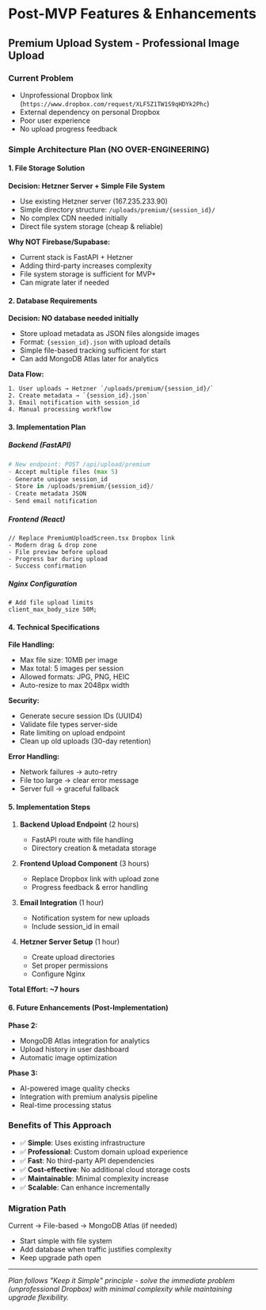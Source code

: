 # Post-MVP Features & Enhancements

## Premium Upload System - Professional Image Upload

### Current Problem
- Unprofessional Dropbox link (`https://www.dropbox.com/request/XLF5Z1TW1S9qHDYk2Phc`)
- External dependency on personal Dropbox
- Poor user experience
- No upload progress feedback

### Simple Architecture Plan (NO OVER-ENGINEERING)

#### 1. File Storage Solution
**Decision: Hetzner Server + Simple File System**
- Use existing Hetzner server (167.235.233.90)
- Simple directory structure: `/uploads/premium/{session_id}/`
- No complex CDN needed initially
- Direct file system storage (cheap & reliable)

**Why NOT Firebase/Supabase:**
- Current stack is FastAPI + Hetzner
- Adding third-party increases complexity
- File system storage is sufficient for MVP+
- Can migrate later if needed

#### 2. Database Requirements
**Decision: NO database needed initially**
- Store upload metadata as JSON files alongside images
- Format: `{session_id}.json` with upload details
- Simple file-based tracking sufficient for start
- Can add MongoDB Atlas later for analytics

**Data Flow:**
```
1. User uploads → Hetzner `/uploads/premium/{session_id}/`
2. Create metadata → `{session_id}.json`
3. Email notification with session_id
4. Manual processing workflow
```

#### 3. Implementation Plan

##### Backend (FastAPI)
```python
# New endpoint: POST /api/upload/premium
- Accept multiple files (max 5)
- Generate unique session_id
- Store in /uploads/premium/{session_id}/
- Create metadata JSON
- Send email notification
```

##### Frontend (React)
```tsx
// Replace PremiumUploadScreen.tsx Dropbox link
- Modern drag & drop zone
- File preview before upload
- Progress bar during upload
- Success confirmation
```

##### Nginx Configuration
```nginx
# Add file upload limits
client_max_body_size 50M;
```

#### 4. Technical Specifications

**File Handling:**
- Max file size: 10MB per image
- Max total: 5 images per session
- Allowed formats: JPG, PNG, HEIC
- Auto-resize to max 2048px width

**Security:**
- Generate secure session IDs (UUID4)
- Validate file types server-side
- Rate limiting on upload endpoint
- Clean up old uploads (30-day retention)

**Error Handling:**
- Network failures → auto-retry
- File too large → clear error message
- Server full → graceful fallback

#### 5. Implementation Steps

1. **Backend Upload Endpoint** (2 hours)
   - FastAPI route with file handling
   - Directory creation & metadata storage

2. **Frontend Upload Component** (3 hours)
   - Replace Dropbox link with upload zone
   - Progress feedback & error handling

3. **Email Integration** (1 hour)
   - Notification system for new uploads
   - Include session_id in email

4. **Hetzner Server Setup** (1 hour)
   - Create upload directories
   - Set proper permissions
   - Configure Nginx

**Total Effort: ~7 hours**

#### 6. Future Enhancements (Post-Implementation)

**Phase 2:**
- MongoDB Atlas integration for analytics
- Upload history in user dashboard
- Automatic image optimization

**Phase 3:**
- AI-powered image quality checks
- Integration with premium analysis pipeline
- Real-time processing status

### Benefits of This Approach
- ✅ **Simple**: Uses existing infrastructure
- ✅ **Professional**: Custom domain upload experience
- ✅ **Fast**: No third-party API dependencies
- ✅ **Cost-effective**: No additional cloud storage costs
- ✅ **Maintainable**: Minimal complexity increase
- ✅ **Scalable**: Can enhance incrementally

### Migration Path
Current → File-based → MongoDB Atlas (if needed)
- Start simple with file system
- Add database when traffic justifies complexity
- Keep upgrade path open

---

*Plan follows "Keep it Simple" principle - solve the immediate problem (unprofessional Dropbox) with minimal complexity while maintaining upgrade flexibility.*
